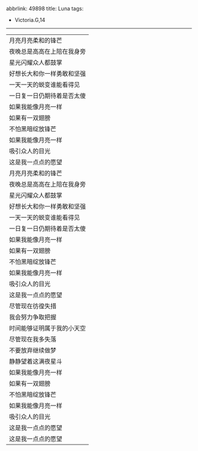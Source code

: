 abbrlink: 49898
title: Luna
tags:
  - Victoria.G,14
---
|      |
|--|
|月亮月亮柔和的锋芒|
|夜晚总是高高在上陪在我身旁|
|星光闪耀众人都鼓掌|
|好想长大和你一样勇敢和坚强|
|一天一天的蜕变谁能看得见|
|一日复一日仍期待着是否太傻|
|如果我能像月亮一样|
|如果有一双翅膀|
|不怕黑暗绽放锋芒|
|如果我能像月亮一样|
|吸引众人的目光|
|这是我一点点的愿望|
|月亮月亮柔和的锋芒|
|夜晚总是高高在上陪在我身旁|
|星光闪耀众人都鼓掌|
|好想长大和你一样勇敢和坚强|
|一天一天的蜕变谁能看得见|
|一日复一日仍期待着是否太傻|
|如果我能像月亮一样|
|如果有一双翅膀|
|不怕黑暗绽放锋芒|
|如果我能像月亮一样|
|吸引众人的目光|
|这是我一点点的愿望|
|尽管现在彷徨失措|
|我会努力争取把握|
|时间能够证明属于我的小天空|
|尽管现在我多失落|
|不要放弃继续做梦|
|静静望着这满夜星斗|
|如果我能像月亮一样|
|如果有一双翅膀|
|不怕黑暗绽放锋芒|
|如果我能像月亮一样|
|吸引众人的目光|
|这是我一点点的愿望|
|这是我一点点的愿望|